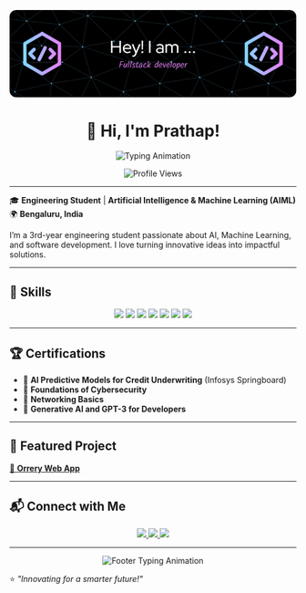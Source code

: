 <p align="center">
  <img src="https://github.com/prathapprr/prathapprr/blob/main/github-header-image.png" alt="Welcome to My GitHub Profile" />
</p>

<h1 align="center">👋 Hi, I'm Prathap!</h1>  

<p align="center">
  <img src="https://readme-typing-svg.herokuapp.com?font=Fira+Code&size=22&duration=4000&color=0078D7&center=true&width=500&lines=Engineering+Student+%7C+AIML+Specialist;Passionate+about+AI+%26+ML;Building+Impactful+Solutions" alt="Typing Animation">
</p>

<p align="center">
  <img src="https://komarev.com/ghpvc/?username=prathapprr&style=flat-square&color=brightgreen" alt="Profile Views" />
</p>

---

🎓 **Engineering Student** | **Artificial Intelligence & Machine Learning (AIML)**  
🌍 **Bengaluru, India**  

I’m a 3rd-year engineering student passionate about AI, Machine Learning, and software development. I love turning innovative ideas into impactful solutions.

---

## 🔧 Skills  

<p align="center">
  <img src="https://img.shields.io/badge/-Python-3776AB?logo=python&logoColor=white&style=flat-square" />
  <img src="https://img.shields.io/badge/-Java-007396?logo=java&logoColor=white&style=flat-square" />
  <img src="https://img.shields.io/badge/-HTML-E34F26?logo=html5&logoColor=white&style=flat-square" />
  <img src="https://img.shields.io/badge/-CSS-1572B6?logo=css3&logoColor=white&style=flat-square" />
  <img src="https://img.shields.io/badge/-NumPy-013243?logo=numpy&logoColor=white&style=flat-square" />
  <img src="https://img.shields.io/badge/-Pandas-150458?logo=pandas&logoColor=white&style=flat-square" />
  <img src="https://img.shields.io/badge/-Matplotlib-11557C?logo=plotly&logoColor=white&style=flat-square" />
</p>

---

## 🏆 Certifications  

- 🌟 **AI Predictive Models for Credit Underwriting** (Infosys Springboard)  
- 🔐 **Foundations of Cybersecurity**  
- 📡 **Networking Basics**  
- 🤖 **Generative AI and GPT-3 for Developers**  

---

## 🚀 Featured Project  

[🌌 **Orrery Web App**](https://siddarammanur656.github.io/neon-orrery/)  

---

## 📬 Connect with Me  

<p align="center">
  <a href="mailto:prathapy150@gmail.com">
    <img src="https://img.shields.io/badge/-Email-D14836?logo=gmail&logoColor=white&style=for-the-badge" />
  </a>
  <a href="https://github.com/prathapprr">
    <img src="https://img.shields.io/badge/-GitHub-181717?logo=github&logoColor=white&style=for-the-badge" />
  </a>
  <a href="https://www.linkedin.com/in/prathap-r-2192442a3/">
    <img src="https://img.shields.io/badge/-LinkedIn-0077B5?logo=linkedin&logoColor=white&style=for-the-badge" />
  </a>
</p>

---

<p align="center">
  <img src="https://readme-typing-svg.herokuapp.com?font=Fira+Code&size=20&pause=1000&color=34D058&center=true&width=1000&lines=Let's+Build+Something+Amazing+Together!" alt="Footer Typing Animation" />
</p>

⭐️ *"Innovating for a smarter future!"*
